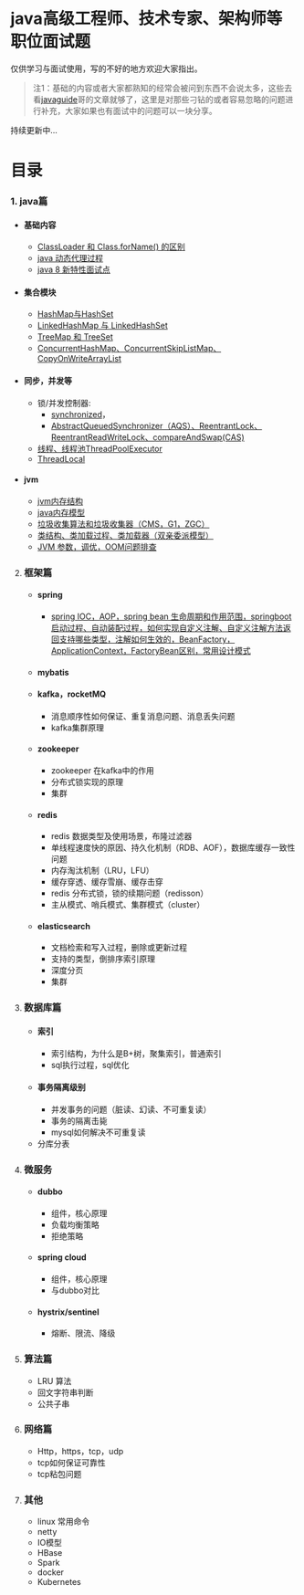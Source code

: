 # java高级工程师、技术专家、架构师等职位面试题
 

仅供学习与面试使用，写的不好的地方欢迎大家指出。

> 注1：基础的内容或者大家都熟知的经常会被问到东西不会说太多，这些去看[javaguide](https://github.com/Snailclimb/JavaGuide)哥的文章就够了，这里是对那些刁钻的或者容易忽略的问题进行补充，大家如果也有面试中的问题可以一块分享。


持续更新中...

# 目录
### 1. java篇
   - #### 基础内容
     - [ClassLoader 和 Class.forName() 的区别](https://gitee.com/javajov/java-senior-engineer-interview/blob/master/java%E5%9F%BA%E7%A1%80/classloader%E5%92%8Cclassforname.md)
     - [java 动态代理过程](https://gitee.com/javajov/java-senior-engineer-interview/blob/master/java%E5%9F%BA%E7%A1%80/%E5%8A%A8%E6%80%81%E4%BB%A3%E7%90%86.md)
     - [java 8 新特性面试点](https://gitee.com/javajov/java-senior-engineer-interview/blob/master/java%E5%9F%BA%E7%A1%80/java8.md)

   - #### 集合模块
      - [HashMap与HashSet](https://gitee.com/javajov/java-senior-engineer-interview/blob/master/collection/HashMap.md)
      - [LinkedHashMap 与 LinkedHashSet](https://gitee.com/javajov/java-senior-engineer-interview/blob/master/collection/LinkedHashMap.md)
      - [TreeMap 和 TreeSet](https://gitee.com/javajov/java-senior-engineer-interview/blob/master/collection/TreeMap.md)
      - [ConcurrentHashMap、ConcurrentSkipListMap、CopyOnWriteArrayList](https://gitee.com/javajov/java-senior-engineer-interview/blob/master/collection/ConcurrentHashMap.md)
   - #### 同步，并发等
      - 锁/并发控制器:
        - [synchronized](https://gitee.com/javajov/java-senior-engineer-interview/blob/master/sync/synchronized.md)，
        - [AbstractQueuedSynchronizer（AQS）、ReentrantLock、ReentrantReadWriteLock、compareAndSwap(CAS)](https://gitee.com/javajov/java-senior-engineer-interview/blob/master/sync/aqs.md)
      - [线程、线程池ThreadPoolExecutor](https://gitee.com/javajov/java-senior-engineer-interview/blob/master/sync/ThreadPoolExecutor.md)
      - [ThreadLocal](https://gitee.com/javajov/java-senior-engineer-interview/blob/master/sync/ThreadLocal.md)
   - #### jvm
     - [jvm内存结构](https://gitee.com/javajov/java-senior-engineer-interview/blob/master/jvm/jvmstruct.md)
     - [java内存模型](https://gitee.com/javajov/java-senior-engineer-interview/blob/master/jvm/jvmmodel.md)
     - [垃圾收集算法和垃圾收集器（CMS，G1，ZGC）](https://gitee.com/javajov/java-senior-engineer-interview/blob/master/jvm/gc.md)
     - [类结构、类加载过程、类加载器（双亲委派模型）](https://gitee.com/javajov/java-senior-engineer-interview/blob/master/jvm/class.md)
     - [JVM 参数，调优，OOM问题排查](https://gitee.com/javajov/java-senior-engineer-interview/blob/master/jvm/param.md)

2. ### 框架篇
   - #### spring
      - [spring IOC，AOP，spring bean 生命周期和作用范围，springboot 启动过程、自动装配过程，如何实现自定义注解、自定义注解方法返回支持哪些类型，注解如何生效的，BeanFactory，ApplicationContext，FactoryBean区别，常用设计模式 ](https://gitee.com/javajov/java-senior-engineer-interview/blob/master/spring/springboot.md)
   - #### mybatis
   - #### kafka，rocketMQ
     - 消息顺序性如何保证、重复消息问题、消息丢失问题
     - kafka集群原理
   - #### zookeeper
     - zookeeper 在kafka中的作用
     - 分布式锁实现的原理
     - 集群

   - #### redis
     - redis 数据类型及使用场景，布隆过滤器
     - 单线程速度快的原因、持久化机制（RDB、AOF），数据库缓存一致性问题
     - 内存淘汰机制（LRU，LFU）
     - 缓存穿透、缓存雪崩、缓存击穿
     - redis 分布式锁，锁的续期问题（redisson）
     - 主从模式、哨兵模式、集群模式（cluster）
     
   - #### elasticsearch
     - 文档检索和写入过程，删除或更新过程
     - 支持的类型，倒排序索引原理
     - 深度分页
     - 集群

3. ### 数据库篇
   - #### 索引
     - 索引结构，为什么是B+树，聚集索引，普通索引
     - sql执行过程，sql优化
   - #### 事务隔离级别
     - 并发事务的问题（脏读、幻读、不可重复读）
     - 事务的隔离击毙
     - mysql如何解决不可重复读
   - 分库分表

4. ### 微服务
   - #### dubbo
     - 组件，核心原理
     - 负载均衡策略
     - 拒绝策略
   - #### spring cloud
     - 组件，核心原理
     - 与dubbo对比
   - #### hystrix/sentinel
     - 熔断、限流、降级
5. ### 算法篇
   - LRU 算法
   - 回文字符串判断
   - 公共子串
6. ### 网络篇
   - Http，https，tcp，udp
   - tcp如何保证可靠性
   - tcp粘包问题

7. ### 其他
   - linux 常用命令
   - netty
   - IO模型
   - HBase
   - Spark
   - docker
   - Kubernetes

